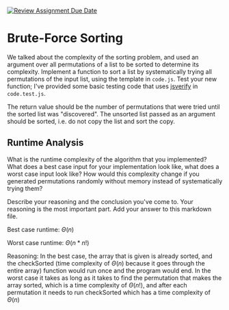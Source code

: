 [![Review Assignment Due Date](https://classroom.github.com/assets/deadline-readme-button-24ddc0f5d75046c5622901739e7c5dd533143b0c8e959d652212380cedb1ea36.svg)](https://classroom.github.com/a/7eEMzrNd)
# Brute-Force Sorting

We talked about the complexity of the sorting problem, and used an argument over
all permutations of a list to be sorted to determine its complexity. Implement
a function to sort a list by systematically trying all permutations of the input
list, using the template in `code.js`. Test your new function; I've provided
some basic testing code that uses [jsverify](https://jsverify.github.io/) in
`code.test.js`.

The return value should be the number of permutations that were tried until the
sorted list was "discovered". The unsorted list passed as an argument should be
sorted, i.e. do not copy the list and sort the copy.

## Runtime Analysis

What is the runtime complexity of the algorithm that you implemented? What does
a best case input for your implementation look like, what does a worst case
input look like? How would this complexity change if you generated permutations
randomly without memory instead of systematically trying them?

Describe your reasoning and the conclusion you've come to. Your reasoning is the
most important part. Add your answer to this markdown file.

Best case runtime: $\Theta (n)$

Worst case runtime: $\Theta (n*n!)$

Reasoning:  In the best case, the array that is given is already sorted, and the checkSorted (time complexity of $\Theta (n)$ because it goes through the entire array) function would run once and the program would end. In the worst case it takes as long as it takes to find the permutation that makes the array sorted, which is a time complexity of $\Theta (n!)$, and after each permutation it needs to run checkSorted which has a time complexity of $\Theta (n)$
